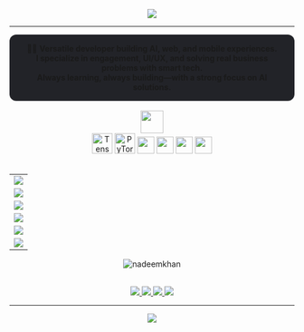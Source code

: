 <p align="center">
  <img src="https://readme-typing-svg.demolab.com?font=Fira+Code&size=28&pause=900&color=22D3EE&center=true&vCenter=true&width=900&lines=Nadeem+Khan+%E2%80%94+AI+%26+Full+Stack+Developer;Crafting+AI-powered+Web+and+Mobile+Solutions;Solving+Real+Problems+with+Modern+Tech;Driven+by+Curiosity+%26+Creativity" />
</p>

---

<div align="center" style="padding: 16px; border-radius: 12px; background: #222328">
  🧑‍💻 <b>Versatile developer building AI, web, and mobile experiences.<br>
  I specialize in engagement, UI/UX, and solving real business problems with smart tech.<br>
  Always learning, always building—with a strong focus on AI solutions.</b>
</div>

<br />

<div align="center">
  <img src="https://skillicons.dev/icons?i=nodejs,react,angular,laravel,python,flutter,vuejs,php,aws,docker,figma,js,java,go,rust" height="40" />
</div>

<div align="center">
  <!-- AI & ML Icons -->
  <img src="https://cdn.jsdelivr.net/gh/devicons/devicon/icons/tensorflow/tensorflow-original.svg" height="36" title="TensorFlow" />
  <img src="https://cdn.jsdelivr.net/gh/devicons/devicon/icons/pytorch/pytorch-original.svg" height="36" title="PyTorch" />
  <img src="https://img.shields.io/badge/OpenAI-412991?style=flat-square&logo=openai&logoColor=white" height="30" />
  <img src="https://img.shields.io/badge/HuggingFace-fcc83d?style=flat-square&logo=huggingface&logoColor=black" height="30" />
  <img src="https://img.shields.io/badge/LangChain-4CBB17?style=flat-square&logo=python&logoColor=white" height="30" />
  <img src="https://img.shields.io/badge/Gemini-4285F4?style=flat-square&logo=google&logoColor=white" height="30" />
</div>
<br />

<table align="center">
  <tr>
    <td><img src="https://img.shields.io/badge/Web%20Development-Node.js%2C%20React.js%2C%20Angular%2C%20Laravel%2C%20Python-0d1117?style=for-the-badge&logo=javascript&logoColor=white"/></td>
  </tr>
  <tr>
    <td><img src="https://img.shields.io/badge/Mobile%20Development-Flutter%2C%20iOS%2C%20Android%2C%20React%20Native%2C%20Ionic-0d1117?style=for-the-badge&logo=android&logoColor=white"/></td>
  </tr>
  <tr>
    <td><img src="https://img.shields.io/badge/Cloud%20%26%20DevOps-AWS%2C%20DigitalOcean%2C%20Azure-0d1117?style=for-the-badge&logo=digitalocean&logoColor=white"/></td>
  </tr>
  <tr>
    <td><img src="https://img.shields.io/badge/AI%20%26%20ML-TensorFlow%2C%20PyTorch%2C%20OpenAI%2C%20Gemini%2C%20LangChain%2C%20HuggingFace-0d1117?style=for-the-badge&logo=openai&logoColor=white"/></td>
  </tr>
  <tr>
    <td><img src="https://img.shields.io/badge/UI%2FUX%20Design-Figma%2C%20Design%20Systems-0d1117?style=for-the-badge&logo=figma&logoColor=white"/></td>
  </tr>
  <tr>
    <td><img src="https://img.shields.io/badge/Marketing-Social%20Media%2C%20Digital%20Campaigns-0d1117?style=for-the-badge&logo=campaignmonitor&logoColor=white"/></td>
  </tr>
</table>


<p align="center"> <img src="https://komarev.com/ghpvc/?username=nadeemkhan&label=Profile%20views&color=0e75b6&style=flat" alt="nadeemkhan" /> </p>

<br />

<div align="center">
  <a href="https://twitter.com/nadeemkhan7" target="_blank">
    <img src="https://img.shields.io/badge/Twitter-1DA1F2?style=for-the-badge&logo=twitter&logoColor=white" />
  </a>
  <a href="https://fb.com/nadeemkhan786" target="_blank">
    <img src="https://img.shields.io/badge/Facebook-1877F2?style=for-the-badge&logo=facebook&logoColor=white" />
  </a>
  <a href="https://instagram.com/nadeemkhan7" target="_blank">
    <img src="https://img.shields.io/badge/Instagram-E4405F?style=for-the-badge&logo=instagram&logoColor=white" />
  </a>
  <a href="https://nadeemkhan.in" target="_blank">
    <img src="https://img.shields.io/badge/Portfolio-222222?style=for-the-badge&logo=Google-chrome&logoColor=white" />
  </a>
</div>

---

<p align="center">
  <img src="https://github-profile-trophy.vercel.app/?username=nadeemkhan&theme=algolia&no-frame=true&column=6" />
</p>

